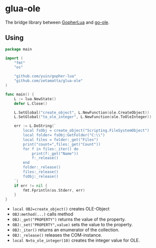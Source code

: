 glua-ole 
========

The bridge library between [GopherLua](https://github.com/yuin/gopher-lua)
and [go-ole](https://github.com/go-ole/go-ole).

Using
------

```go
package main

import (
	"fmt"
	"os"

	"github.com/yuin/gopher-lua"
	"github.com/zetamatta/glua-ole"
)

func main() {
	L := lua.NewState()
	defer L.Close()

	L.SetGlobal("create_object", L.NewFunction(ole.CreateObject))
	L.SetGlobal("to_ole_integer", L.NewFunction(ole.ToOleInteger))

	err := L.DoString(`
		local fsObj = create_object("Scripting.FileSystemObject")
		local folder= fsObj:GetFolder("C:\\")
		local files = folder:_get("Files")
		print("count=",files:_get("Count"))
		for f in files:_iter() do
			print(f:_get("Name"))
			f:_release()
		end
		folder:_release()
		files:_release()
		fsObj:_release()
	`)
	if err != nil {
		fmt.Fprintln(os.Stderr, err)
	}
}
```

- `local OBJ=create_object()` creates OLE-Object
- `OBJ:method(...)` calls method
- `OBJ:_get("PROPERTY")` returns the value of the property.
- `OBJ:_set("PROPERTY",value)` sets the value to the property.
- `OBJ:_iter()` returns an enumerator of the collection.
- `OBJ:_release()` releases the COM-instance.
- `local N=to_ole_integer(10)` creates the integer value for OLE.

